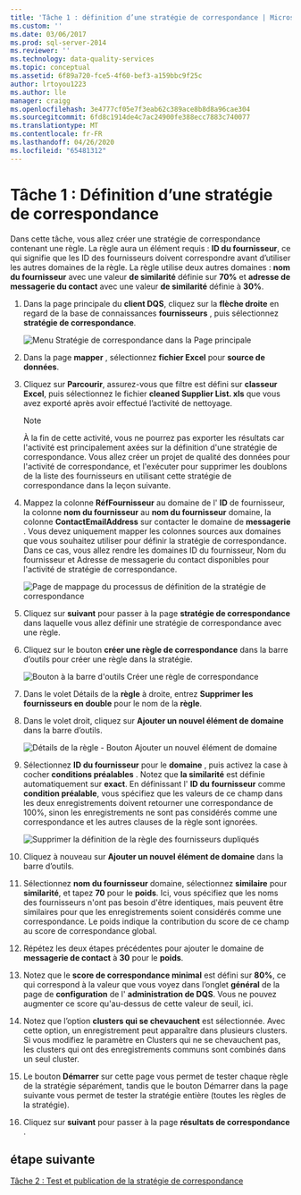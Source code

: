 ```yaml
---
title: 'Tâche 1 : définition d’une stratégie de correspondance | Microsoft Docs'
ms.custom: ''
ms.date: 03/06/2017
ms.prod: sql-server-2014
ms.reviewer: ''
ms.technology: data-quality-services
ms.topic: conceptual
ms.assetid: 6f89a720-fce5-4f60-bef3-a159bbc9f25c
author: lrtoyou1223
ms.author: lle
manager: craigg
ms.openlocfilehash: 3e4777cf05e7f3eab62c389ace8b8d8a96cae304
ms.sourcegitcommit: 6fd8c1914de4c7ac24900fe388ecc7883c740077
ms.translationtype: MT
ms.contentlocale: fr-FR
ms.lasthandoff: 04/26/2020
ms.locfileid: "65481312"
---
```

# <a name="task-1-defining-a-matching-policy"></a>Tâche 1 : Définition d’une stratégie de correspondance
  Dans cette tâche, vous allez créer une stratégie de correspondance contenant une règle. La règle aura un élément requis : **ID du fournisseur**, ce qui signifie que les ID des fournisseurs doivent correspondre avant d’utiliser les autres domaines de la règle. La règle utilise deux autres domaines : **nom du fournisseur** avec une valeur **de similarité** définie sur **70%** et **adresse de messagerie du contact** avec une valeur **de similarité** définie à **30%**.  
  
1.  Dans la page principale du **client DQS**, cliquez sur la **flèche droite** en regard de la base de connaissances **fournisseurs** , puis sélectionnez **stratégie de correspondance**.  
  
     ![Menu Stratégie de correspondance dans la Page principale](../../2014/tutorials/media/et-definingamatchingpolicy-01.jpg "Menu Stratégie de correspondance dans la Page principale")  
  
2.  Dans la page **mapper** , sélectionnez **fichier Excel** pour **source de données**.  
  
3.  Cliquez sur **Parcourir**, assurez-vous que filtre est défini sur **classeur Excel**, puis sélectionnez le fichier **cleaned Supplier List. xls** que vous avez exporté après avoir effectué l’activité de nettoyage.  
  
    > [!NOTE]  
    >  À la fin de cette activité, vous ne pourrez pas exporter les résultats car l'activité est principalement axées sur la définition d'une stratégie de correspondance. Vous allez créer un projet de qualité des données pour l'activité de correspondance, et l'exécuter pour supprimer les doublons de la liste des fournisseurs en utilisant cette stratégie de correspondance dans la leçon suivante.  
  
4.  Mappez la colonne **RéfFournisseur** au domaine de l' **ID** de fournisseur, la colonne **nom du fournisseur** au **nom du fournisseur** domaine, la colonne **ContactEmailAddress** sur contacter le domaine de **messagerie** . Vous devez uniquement mapper les colonnes sources aux domaines que vous souhaitez utiliser pour définir la stratégie de correspondance. Dans ce cas, vous allez rendre les domaines ID du fournisseur, Nom du fournisseur et Adresse de messagerie du contact disponibles pour l'activité de stratégie de correspondance.  
  
     ![Page de mappage du processus de définition de la stratégie de correspondance](../../2014/tutorials/media/et-definingamatchingpolicy-02.jpg "Page de mappage du processus de définition de la stratégie de correspondance")  
  
5.  Cliquez sur **suivant** pour passer à la page **stratégie de correspondance** dans laquelle vous allez définir une stratégie de correspondance avec une règle.  
  
6.  Cliquez sur le bouton **créer une règle de correspondance** dans la barre d’outils pour créer une règle dans la stratégie.  
  
     ![Bouton à la barre d'outils Créer une règle de correspondance](../../2014/tutorials/media/et-definingamatchingpolicy-03.jpg "Bouton à la barre d'outils Créer une règle de correspondance")  
  
7.  Dans le volet Détails de la **règle** à droite, entrez **Supprimer les fournisseurs en double** pour le nom de la **règle**.  
  
8.  Dans le volet droit, cliquez sur **Ajouter un nouvel élément de domaine** dans la barre d’outils.  
  
     ![Détails de la règle - Bouton Ajouter un nouvel élément de domaine](../../2014/tutorials/media/et-definingamatchingpolicy-04.jpg "Détails de la règle - Bouton Ajouter un nouvel élément de domaine")  
  
9. Sélectionnez **ID du fournisseur** pour le **domaine** , puis activez la case à cocher **conditions préalables** . Notez que **la similarité** est définie automatiquement sur **exact**. En définissant l' **ID du fournisseur** comme **condition préalable**, vous spécifiez que les valeurs de ce champ dans les deux enregistrements doivent retourner une correspondance de 100%, sinon les enregistrements ne sont pas considérés comme une correspondance et les autres clauses de la règle sont ignorées.  
  
     ![Supprimer la définition de la règle des fournisseurs dupliqués](../../2014/tutorials/media/et-definingamatchingpolicy-05.jpg "Supprimer la définition de la règle des fournisseurs dupliqués")  
  
10. Cliquez à nouveau sur **Ajouter un nouvel élément de domaine** dans la barre d’outils.  
  
11. Sélectionnez **nom du fournisseur** domaine, sélectionnez **similaire** pour **similarité**, et tapez **70** pour le **poids**.  Ici, vous spécifiez que les noms des fournisseurs n'ont pas besoin d'être identiques, mais peuvent être similaires pour que les enregistrements soient considérés comme une correspondance. Le poids indique la contribution du score de ce champ au score de correspondance global.  
  
12. Répétez les deux étapes précédentes pour ajouter le domaine de **messagerie de contact** à **30** pour le **poids**.  
  
13. Notez que le **score de correspondance minimal** est défini sur **80%**, ce qui correspond à la valeur que vous voyez dans l’onglet **général** de la page de **configuration** de l' **administration de DQS**. Vous ne pouvez augmenter ce score qu'au-dessus de cette valeur de seuil, ici.  
  
14. Notez que l’option **clusters qui se chevauchent** est sélectionnée. Avec cette option, un enregistrement peut apparaître dans plusieurs clusters. Si vous modifiez le paramètre en Clusters qui ne se chevauchent pas, les clusters qui ont des enregistrements communs sont combinés dans un seul cluster.  
  
15. Le bouton **Démarrer** sur cette page vous permet de tester chaque règle de la stratégie séparément, tandis que le bouton Démarrer dans la page suivante vous permet de tester la stratégie entière (toutes les règles de la stratégie).  
  
16. Cliquez sur **suivant** pour passer à la page **résultats de correspondance** .  
  
## <a name="next-step"></a>étape suivante  
 [Tâche 2 : Test et publication de la stratégie de correspondance](../../2014/tutorials/task-2-testing-and-publishing-the-matching-policy.md)  
  
  
